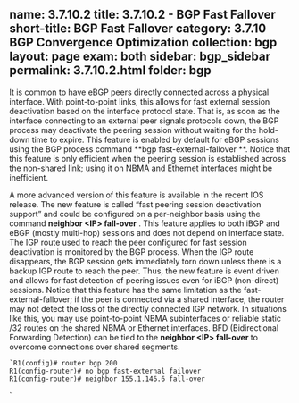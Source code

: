 name: 3.7.10.2
title: 3.7.10.2 - BGP Fast Fallover
short-title: BGP Fast Fallover
category: 3.7.10 BGP Convergence Optimization
collection: bgp
layout: page
exam: both
sidebar: bgp_sidebar
permalink: 3.7.10.2.html
folder: bgp
---
It is common to have eBGP peers directly connected across a physical interface. With point-to-point links, this allows for fast external session deactivation based on the interface protocol state. That is, as soon as the interface connecting to an external peer signals protocols down, the BGP process may deactivate the peering session without waiting for the hold-down time to expire. This feature is enabled by default for eBGP sessions using the BGP process command **bgp fast-external-fallover **.  Notice that this feature is only efficient when the peering session is established across the non-shared link; using it on NBMA and Ethernet interfaces might be inefficient. 

A more advanced version of this feature is available in the recent IOS release. The new feature is called “fast peering session deactivation support” and could be configured on a per-neighbor basis using the command **neighbor \<IP\> fall-over** . This feature applies to both iBGP and eBGP (mostly multi-hop) sessions and does not depend on interface state. The IGP route used to reach the peer configured for fast session deactivation is monitored by the BGP process. When the IGP route disappears, the BGP session gets immediately torn down unless there is a backup IGP route to reach the peer. Thus, the new feature is event driven and allows for fast detection of peering issues even for iBGP (non-direct) sessions. Notice that this feature has the same limitation as the fast-external-fallover; if the peer is connected via a shared interface, the router may not detect the loss of the directly connected IGP network. In situations like this, you may use point-to-point NBMA subinterfaces or reliable static /32 routes on the shared NBMA or Ethernet interfaces. BFD (Bidirectional Forwarding Detection) can be tied to the **neighbor \<IP\> fall-over** to overcome connections over shared segments. 
```
`R1(config)# router bgp 200
R1(config-router)# no bgp fast-external failover
R1(config-router)# neighbor 155.1.146.6 fall-over
```
`